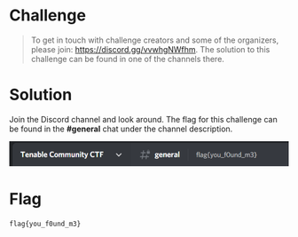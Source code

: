 # Challenge
> To get in touch with challenge creators and some of the organizers, please join: https://discord.gg/vvwhgNWfhm.
The solution to this challenge can be found in one of the channels there. 

# Solution
Join the Discord channel and look around. The flag for this challenge can be found in the **#general** chat under the channel description.

![intro2 flag](./intro2_flag.PNG)
# Flag
```
flag{you_f0und_m3}
```
